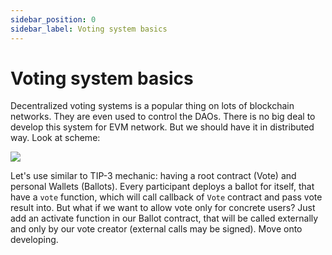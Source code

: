 ```yaml
---
sidebar_position: 0
sidebar_label: Voting system basics
---
```


# Voting system basics

Decentralized voting systems is a popular thing on lots of blockchain networks. They are even used to control the DAOs. There is no big deal to develop this system for EVM network. But we should have it in distributed way. Look at scheme:

![](<../../../../static/img/vote.svg>)
<!-- <p>Simple vote system</p> -->

Let's use similar to TIP-3 mechanic: having a root contract (Vote) and personal Wallets (Ballots). Every participant deploys a ballot for itself, that have a `vote` function, which will call callback of `Vote` contract and pass vote result into. But what if we want to allow vote only for concrete users? Just add an activate function in our Ballot contract, that will be called externally and only by our vote creator (external calls may be signed). Move onto developing.
